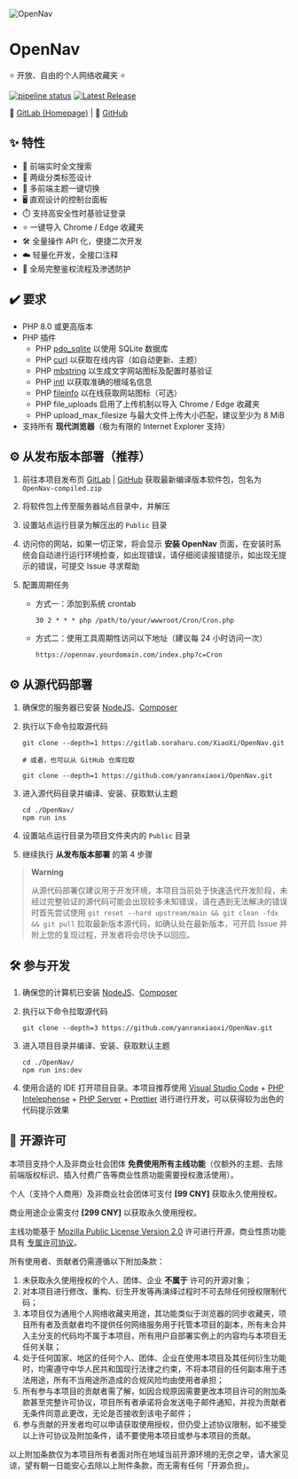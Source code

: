 ![OpenNav](https://socialify.api.soraharu.com/yanranxiaoxi/OpenNav/image?description=1&font=Inter&forks=1&logo=https%3A%2F%2Fraw.githubusercontent.com%2Fyanranxiaoxi%2FOpenNav%2Fmain%2FPublic%2Fassets%2Fimages%2Flogos%2Fopennav-square.svg&name=1&owner=1&pattern=Diagonal%20Stripes&stargazers=1&theme=Light)

# OpenNav

⭐ 开放、自由的个人网络收藏夹 ⭐

[![pipeline status](https://gitlab.soraharu.com/XiaoXi/OpenNav/badges/main/pipeline.svg)](https://gitlab.soraharu.com/XiaoXi/OpenNav/-/commits/main) [![Latest Release](https://gitlab.soraharu.com/XiaoXi/OpenNav/-/badges/release.svg)](https://gitlab.soraharu.com/XiaoXi/OpenNav/-/releases)

🔗 [GitLab (Homepage)](https://gitlab.soraharu.com/XiaoXi/OpenNav) | 🔗 [GitHub](https://github.com/yanranxiaoxi/OpenNav)

## ✨ 特性

-   🔎 前端实时全文搜索
-   📁 两级分类标签设计
-   🌲 多前端主题一键切换
-   🖥️ 直观设计的控制台面板
-   ⏱️ 支持高安全性时基验证登录
-   ⭐ 一键导入 Chrome / Edge 收藏夹
-   🛠 全量操作 API 化，便捷二次开发
-   ☁️ 轻量化开发，全接口注释
-   🔐 全局完整鉴权流程及渗透防护

## ✔️ 要求

-   PHP 8.0 或更高版本
-   PHP 插件
    -   PHP [pdo_sqlite](https://www.php.net/manual/ref.pdo-sqlite.php) 以使用 SQLite 数据库
    -   PHP [curl](https://www.php.net/manual/book.curl.php) 以获取在线内容（如自动更新、主题）
    -   PHP [mbstring](https://www.php.net/manual/book.mbstring.php) 以生成文字网站图标及配置时基验证
    -   PHP [intl](https://www.php.net/manual/book.intl.php) 以获取准确的根域名信息
    -   PHP [fileinfo](https://www.php.net/manual/book.fileinfo.php) 以在线获取网站图标（可选）
    -   PHP file_uploads 启用了上传机制以导入 Chrome / Edge 收藏夹
    -   PHP upload_max_filesize 与最大文件上传大小匹配，建议至少为 8 MiB
-   支持所有 **现代浏览器**（极为有限的 Internet Explorer 支持）

## ⚙️ 从发布版本部署（推荐）

1. 前往本项目发布页 [GitLab](https://gitlab.soraharu.com/XiaoXi/OpenNav/-/releases) | [GitHub](https://github.com/yanranxiaoxi/OpenNav/releases) 获取最新编译版本软件包，包名为 `OpenNav-compiled.zip`
2. 将软件包上传至服务器站点目录中，并解压
3. 设置站点运行目录为解压出的 `Public` 目录
4. 访问你的网站，如果一切正常，将会显示 **安装 OpenNav** 页面，在安装时系统会自动进行运行环境检查，如出现错误，请仔细阅读报错提示，如出现无提示的错误，可提交 Issue 寻求帮助
5. 配置周期任务

    - 方式一：添加到系统 crontab

        ```
        30 2 * * * php /path/to/your/wwwroot/Cron/Cron.php
        ```

    - 方式二：使用工具周期性访问以下地址（建议每 24 小时访问一次）

        ```
        https://opennav.yourdomain.com/index.php?c=Cron
        ```

## ⚙️ 从源代码部署

1. 确保您的服务器已安装 [NodeJS](https://nodejs.org/)、[Composer](https://getcomposer.org/)
2. 执行以下命令拉取源代码

    ```shell
    git clone --depth=1 https://gitlab.soraharu.com/XiaoXi/OpenNav.git

    # 或者，也可以从 GitHub 仓库拉取

    git clone --depth=1 https://github.com/yanranxiaoxi/OpenNav.git
    ```

3. 进入源代码目录并编译、安装、获取默认主题

    ```shell
    cd ./OpenNav/
    npm run ins
    ```

4. 设置站点运行目录为项目文件夹内的 `Public` 目录
5. 继续执行 **从发布版本部署** 的第 4 步骤

> **Warning**
>
> 从源代码部署仅建议用于开发环境，本项目当前处于快速迭代开发阶段，未经过完整验证的源代码可能会出现较多未知错误，请在遇到无法解决的错误时首先尝试使用 `git reset --hard upstream/main && git clean -fdx && git pull` 拉取最新版本源代码，如确认处在最新版本，可开启 Issue 并附上您的复现过程，开发者将会尽快予以回应。

## 🛠 参与开发

1. 确保您的计算机已安装 [NodeJS](https://nodejs.org/)、[Composer](https://getcomposer.org/)
2. 执行以下命令拉取源代码

    ```shell
    git clone --depth=3 https://github.com/yanranxiaoxi/OpenNav.git
    ```

3. 进入项目目录并编译、安装、获取默认主题

    ```shell
    cd ./OpenNav/
    npm run ins:dev
    ```

4. 使用合适的 IDE 打开项目目录。本项目推荐使用 [Visual Studio Code](https://code.visualstudio.com/) + [PHP Intelephense](https://marketplace.visualstudio.com/items?itemName=bmewburn.vscode-intelephense-client) + [PHP Server](https://marketplace.visualstudio.com/items?itemName=brapifra.phpserver) + [Prettier](https://marketplace.visualstudio.com/items?itemName=esbenp.prettier-vscode) 进行进行开发，可以获得较为出色的代码提示效果

## 📜 开源许可

本项目支持个人及非商业社会团体 **免费使用所有主线功能**（仅额外的主题、去除前端版权标识、插入付费广告等商业性质功能需要授权激活使用）。

个人（支持个人商用）及非商业社会团体可支付 **[99 CNY]** 获取永久使用授权。

商业用途企业需支付 **[299 CNY]** 以获取永久使用授权。

主线功能基于 [Mozilla Public License Version 2.0](https://choosealicense.com/licenses/mpl-2.0/) 许可进行开源，商业性质功能具有 [专属许可协议](https://gitlab.soraharu.com/XiaoXi/OpenNav/-/blob/main/LICENSE#L381)。

所有使用者、贡献者仍需遵循以下附加条款：

1. 未获取永久使用授权的个人、团体、企业 **不属于** 许可的开源对象；
2. 对本项目进行修改、重构、衍生开发等再演绎过程时不可去除任何授权限制代码；
3. 本项目仅为通用个人网络收藏夹用途，其功能类似于浏览器的同步收藏夹，项目所有者及贡献者均不提供任何网络服务用于托管本项目的副本，所有未合并入主分支的代码均不属于本项目，所有用户自部署实例上的内容均与本项目无任何关联；
4. 处于任何国家、地区的任何个人、团体、企业在使用本项目及其任何衍生功能时，均需遵守中华人民共和国现行法律之约束，不将本项目的任何副本用于违法用途，所有不当用途所造成的合规风险均由使用者承担；
5. 所有参与本项目的贡献者需了解，如因合规原因需要更改本项目许可的附加条款甚至完整许可协议，项目所有者承诺将会发送电子邮件通知，并视为贡献者无条件同意此更改，无论是否接收到该电子邮件；
6. 参与贡献的开发者均可以申请获取使用授权，但仍受上述协议限制，如不接受以上许可协议及附加条件，请不要使用本项目或参与本项目的贡献。

以上附加条款仅为本项目所有者面对所在地域当前开源环境的无奈之举，请大家见谅，望有朝一日能安心去除以上附件条款，而无需有任何「开源负担」。
